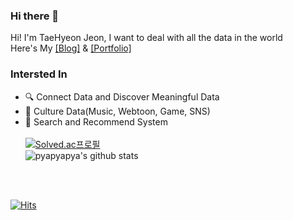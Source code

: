 ### Hi there 👋

Hi! I'm TaeHyeon Jeon, I want to deal with all the data in the world<br>
Here's My [[Blog]](https://sable-climb-26e.notion.site/Study-9088822835ba44009bd694b7f9d2acda) & [[Portfolio]](https://github.com/pyapyapya/Portfolio) <br>

### Intersted In
- :mag: Connect Data and Discover Meaningful Data
- :musical_keyboard: Culture Data(Music, Webtoon, Game, SNS)
- :bookmark_tabs: Search and Recommend System<br><br>
[![Solved.ac프로필](http://mazassumnida.wtf/api/v2/generate_badge?boj=xo294)](https://solved.ac/xo294)<br>
![pyapyapya's github stats](https://github-readme-stats.vercel.app/api?username=pyapyapya&show_icons=true)
<br>
<br>

[![Hits](https://hits.seeyoufarm.com/api/count/incr/badge.svg?url=https%3A%2F%2Fgithub.com%2Fpyapyapya%2Fhit-counter&count_bg=%2379C83D&title_bg=%23555555&icon=&icon_color=%23E7E7E7&title=hits&edge_flat=false)](https://hits.seeyoufarm.com)



<!--
**pyapyapya/pyapyapya** is a ✨ _special_ ✨ repository because its `README.md` (this file) appears on your GitHub profile.

Here are some ideas to get you started:

- 🔭 I’m currently working on ...
- 🌱 I’m currently learning ...
- 👯 I’m looking to collaborate on ...
- 🤔 I’m looking for help with ...
- 💬 Ask me about ...
- 📫 How to reach me: ...
- 😄 Pronouns: ...
- ⚡ Fun fact: ...
-->
